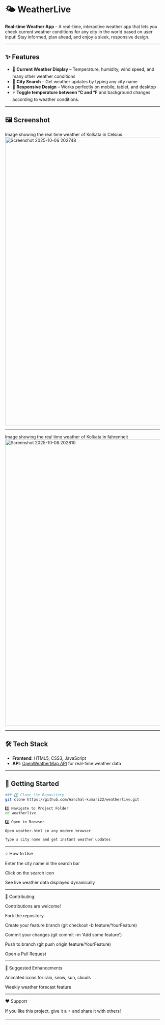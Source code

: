 # 🌤 WeatherLive

**Real-time Weather App** – A real-time, interactive weather app that lets you check current weather conditions for any city in the world based on user input!
Stay informed, plan ahead, and enjoy a sleek, responsive design. 


---

## ✨ Features

- 🌡 **Current Weather Display** – Temperature, humidity, wind speed, and  many other weather conditions  
- 📍 **City Search** – Get weather updates by typing any city name  
- 📱 **Responsive Design** – Works perfectly on mobile, tablet, and desktop  
- ⚡ **Toggle temperature between °C and °F** and background changes according to weather conditions.

---

## 🖼 Screenshot

Image showing the real time weather of Kolkata in Celsius
<img width="1920" height="937" alt="Screenshot 2025-10-06 202748" src="https://github.com/user-attachments/assets/b2a630b6-3b5c-4713-8ca7-9a13716557f8" />

---
Image showing the real time weather of Kolkata in fahrenheit
<img width="1920" height="932" alt="Screenshot 2025-10-06 202810" src="https://github.com/user-attachments/assets/2eb02f5a-9603-419b-8e8b-1ddf6ff1a1e0" />

---

## 🛠 Tech Stack

- **Frontend**: HTML5, CSS3, JavaScript  
- **API**: [OpenWeatherMap API](https://openweathermap.org/api) for real-time weather data  

---

## 🚀 Getting Started

```bash
### 1️⃣ Clone the Repository
git clone https://github.com/Aanchal-kumari22/weatherlive.git

2️⃣ Navigate to Project Folder
cd weatherlive

3️⃣ Open in Browser

Open weather.html in any modern browser

Type a city name and get instant weather updates

```
---
💡 How to Use

Enter the city name in the search bar

Click on the search icon

See live weather data displayed dynamically

---

🌟 Contributing

Contributions are welcome!

Fork the repository

Create your feature branch (git checkout -b feature/YourFeature)

Commit your changes (git commit -m 'Add some feature')

Push to branch (git push origin feature/YourFeature)

Open a Pull Request

---

🎨 Suggested Enhancements

Animated icons for rain, snow, sun, clouds

Weekly weather forecast feature

---

❤️ Support

If you like this project, give it a ⭐ and share it with others!

---


